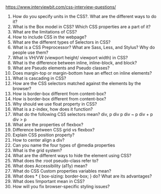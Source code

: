 https://www.interviewbit.com/css-interview-questions/

1. How do you specify units in the CSS?. What are the different ways to do it?
2. What is the Box model in CSS? Which CSS properties are a part of it?
3. What are the limitations of CSS?
4. How to include CSS in the webpage?
5. What are the different types of Selectors in CSS?
6. What is a CSS Preprocessor? What are Sass, Less, and Stylus? Why do people use them?
7. What is VH/VW (viewport height/ viewport width) in CSS?
8. What is the difference between inline, inline-block, and block?
9. What are Pseudo elements and Pseudo classes?
10. Does margin-top or margin-bottom have an effect on inline elements?
11. What is cascading in CSS?
12. How are the CSS selectors matched against the elements by the browser?
13. How is border-box different from content-box?
14. How is border-box different from content-box?
15. Why should we use float property in CSS?
16. What is a z-index, how does it function?
17. What do the following CSS selectors mean?
   div, p
   div p
   div ~ p
   div + p
   div > p
18. What are the properties of flexbox?
19. Difference between CSS grid vs flexbox?
20. Explain CSS position property?
21. How to center align a div?
22. Can you name the four types of @media properties
23. What is the grid system?
24. What are the different ways to hide the element using CSS?
25. What does the :root pseudo-class refer to?
26. What does Accessibility (a11y) mean?
27. What do CSS Custom properties variables mean?
28. What does * { box-sizing: border-box; } do? What are its advantages?
29. What does !important mean in CSS?
30.  How will you fix browser-specific styling issues?

   
